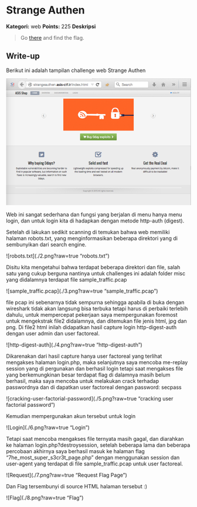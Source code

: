 # Strange Authen

**Kategori:** web
**Points:** 225
**Deskripsi**

> Go [there](http://strangeauthen.asis-ctf.ir/) and find the flag.

## Write-up

Berikut ini adalah tampilan challenge web Strange Authen

![Strange-Authen-Web](./1.png?raw=true "Strange Authen Web")

Web ini sangat sederhana dan fungsi yang berjalan di menu hanya menu login, dan untuk login kita di hadapkan dengan metode http-auth (digest).

Setelah di lakukan sedikit scanning di temukan bahwa web memiliki halaman robots.txt, yang menginformasikan beberapa direktori yang di sembunyikan dari search engine.

![robots.txt](./2.png?raw=true “robots.txt”)

Disitu kita mengetahui bahwa terdapat beberapa direktori dan file, salah satu yang cukup berguna nantinya untuk challenges ini adalah folder misc yang didalamnya terdapat file sample_traffic.pcap

![sample_traffic.pcap](./3.png?raw=true “sample_traffic.pcap”)

file pcap ini sebenarnya tidak sempurna sehingga apabila di buka dengan wireshark tidak akan langsung bisa terbuka tetapi harus di perbaiki terlebih dahulu, untuk mempercepat pekerjaan saya mempergunakan foremost untuk mengekstrak file2 didalamnya, dan ditemukan file jenis html, jpg dan png. Di file2 html inilah didapatkan hasil capture login http-digest-auth dengan user admin dan user factoreal.

![http-digest-auth](./4.png?raw=true “http-digest-auth”)

Dikarenakan dari hasil capture hanya user factoreal yang terlihat mengakses halaman login.php, maka selanjutnya saya mencoba me-replay session yang di pergunakan dan berhasil login tetapi saat mengakses file yang berkemungkinan besar terdapat flag di dalamnya masih belum berhasil, maka saya mencoba untuk melakukan crack terhadap passwordnya dan di dapatkan user factoreal dengan password: secpass

![cracking-user-factorial-password](./5.png?raw=true “cracking user factorial password”)

Kemudian mempergunakan akun tersebut untuk login

![Login](./6.png?raw=true “Login”)

Tetapi saat mencoba mengakses file ternyata masih gagal, dan diarahkan ke halaman login.php?destroysession, setelah beberapa lama dan beberapa percobaan akhirnya saya berhasil masuk ke halaman flag “7he_most_super_s3cr3t_page.php” dengan menggunakan session dan user-agent yang terdapat di file sample_traffic.pcap untuk user factoreal.

![Request](./7.png?raw=true “Request Flag Page”)

Dan Flag tersembunyi di source HTML halaman tersebut :)

![Flag](./8.png?raw=true “Flag”)


